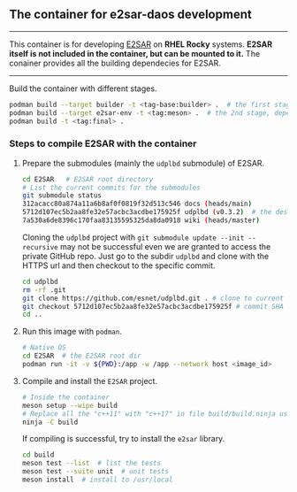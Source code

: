 
## The container for e2sar-daos development

---

This container is for developing [E2SAR](https://github.com/JeffersonLab/E2SAR) on **RHEL Rocky** systems. **E2SAR itself is not included in the container, but can be mounted to it.** The conainer provides all the building dependecies for E2SAR.

---

Build the container with different stages.

```bash
podman build --target builder -t <tag-base:builder> .  # the first stage, install grpc & boost
podman build --target e2sar-env -t <tag:meson> .  # the 2nd stage, dependecies needed for compiling and building E2SAR
podman build -t <tag:final> .  
```

### Steps to compile E2SAR with the container
1. Prepare the submodules (mainly the `udplbd` submodule) of E2SAR.

    ```bash
    cd E2SAR   # E2SAR root directory
    # List the current commits for the submodules
    git submodule status
    312acacc80a874a11a6b8af0f0819f32d513c546 docs (heads/main)
    5712d107ec5b2aa8fe32e57acbc3acdbe175925f udplbd (v0.3.2)  # the desired commit
    7a530a6de8396c170faa83135595325da8da0918 wiki (heads/master)
    ```
    Cloning the `udplbd` project with `git submodule update --init --recursive` may not be successful even we are granted to access the private GitHub repo. Just go to the subdir `udplbd` and clone with the HTTPS url and then checkout to the specific commit.

    ``` bash
    cd udplbd
    rm -rf .git
    git clone https://github.com/esnet/udplbd.git . # clone to current dir. You need to have access to the udplbd project.
    git checkout 5712d107ec5b2aa8fe32e57acbc3acdbe175925f # commit SHA copied from the above
    cd ..
    ```

2. Run this image with `podman`.

    ```bash
    # Native OS
    cd E2SAR  # the E2SAR root dir
    podman run -it -v ${PWD}:/app -w /app --network host <image_id>
    ```

3. Compile and install the `E2SAR` project.
    ```bash
    # Inside the container
    meson setup --wipe build
    # Replace all the "c++11" with "c++17" in file build/build.ninja using `sed` command or whatever.
    ninja -C build
    ```

    If compiling is successful, try to install the `e2sar` library.

    ```bash
    cd build
    meson test --list  # list the tests
    meson test --suite unit  # unit tests
    meson install  # install to /usr/local
    ```
